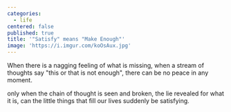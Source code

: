 ```yaml
---
categories:
  - life
centered: false
published: true
title: '"Satisfy" means "Make Enough"'
image: 'https://i.imgur.com/koOsAux.jpg'
---
```

When there is a nagging feeling
of what is missing,
when a stream of thoughts say
"this or that is not enough",
there can be no peace
in any moment.

only when the chain of thought
is seen and broken,
the lie revealed for what it is,
can the little things that fill our lives
suddenly be satisfying.
